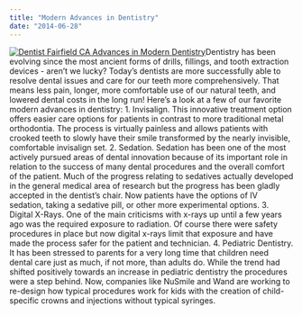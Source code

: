 ```yaml
---
title: "Modern Advances in Dentistry"
date: "2014-06-28"
---
```


[![Dentist Fairfield CA Advances in Modern Dentistry](/images/dentist-fairfield-ca-advances-in-modern-dentistry-300x199.jpg)](/images/dentist-fairfield-ca-advances-in-modern-dentistry.jpg)Dentistry has been evolving since the most ancient forms of drills, fillings, and tooth extraction devices - aren’t we lucky? Today’s dentists are more successfully able to resolve dental issues and care for our teeth more comprehensively. That means less pain, longer, more comfortable use of our natural teeth, and lowered dental costs in the long run! Here’s a look at a few of our favorite modern advances in dentistry: 1. Invisalign. This innovative treatment option offers easier care options for patients in contrast to more traditional metal orthodontia. The process is virtually painless and allows patients with crooked teeth to slowly have their smile transformed by the nearly invisible, comfortable invisalign set. 2. Sedation. Sedation has been one of the most actively pursued areas of dental innovation because of its important role in relation to the success of many dental procedures and the overall comfort of the patient. Much of the progress relating to sedatives actually developed in the general medical area of research but the progress has been gladly accepted in the dentist’s chair. Now patients have the options of IV sedation, taking a sedative pill, or other more experimental options. 3. Digital X-Rays. One of the main criticisms with x-rays up until a few years ago was the required exposure to radiation. Of course there were safety procedures in place but now digital x-rays limit that exposure and have made the process safer for the patient and technician. 4. Pediatric Dentistry. It has been stressed to parents for a very long time that children need dental care just as much, if not more, than adults do. While the trend had shifted positively towards an increase in pediatric dentistry the procedures were a step behind. Now, companies like NuSmile and Wand are working to re-design how typical procedures work for kids with the creation of child-specific crowns and injections without typical syringes.
